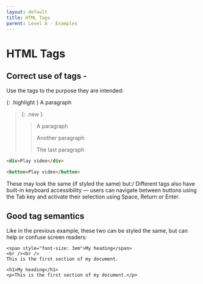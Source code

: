 ```yaml
---
layout: default
title: HTML Tags
parent: Level A - Examples
---
```


# HTML Tags

## Correct use of tags - 

Use the tags to the purpose they are intended:

{: .highlight }
A paragraph

> {: .new }
> > A paragraph
> >
> > Another paragraph
> >
> > The last paragraph

```html
<div>Play video</div>
```

```html
<button>Play video</button>
```

These may look the same (if styled the same) but:/
Different tags also have built-in keyboard accessibility — users can navigate between buttons using the Tab key and activate their selection using Space, Return or Enter.

## Good tag semantics

Like in the previous example, these two can be styled the same, but can help or confuse screen readers: 

```
<span style="font-size: 3em">My heading</span>
<br /><br />
This is the first section of my document.
```

```
<h1>My heading</h1>
<p>This is the first section of my document.</p>
```

